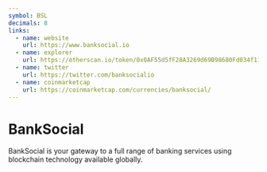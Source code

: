 ```yaml
---
symbol: BSL
decimals: 8
links:
  - name: website
    url: https://www.banksocial.io
  - name: explorer
    url: https://etherscan.io/token/0x0AF55d5fF28A3269d69B98680Fd034f115dd53Ac
  - name: twitter
    url: https://twitter.com/banksocialio
  - name: coinmarketcap
    url: https://coinmarketcap.com/currencies/banksocial/
---
```


# BankSocial

BankSocial is your gateway to a full range of banking services using blockchain technology available globally.
